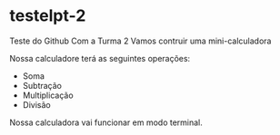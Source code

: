 # testelpt-2
Teste do Github Com a Turma 2
Vamos contruir uma mini-calculadora

Nossa calculadore terá as seguintes operações:
- Soma
- Subtração
- Multiplicação
- Divisão

Nossa calculadora vai funcionar em modo terminal.
